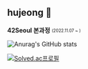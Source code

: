 ## hujeong 🍉

**42Seoul 본과정** <sub><sup>(2022.11.07 ~ )</sup></sub>   

![Anurag's GitHub stats](https://github-readme-stats.vercel.app/api?username=heehoh&show_icons=true&theme=radical)

[![Solved.ac프로필](http://mazassumnida.wtf/api/v2/generate_badge?boj=heeho)](https://solved.ac/heeho)

<!--Here are some ideas to get you started:

- 🔭 I’m currently working on ...
- 🌱 I’m currently learning ...
- 👯 I’m looking to collaborate on ...
- 🤔 I’m looking for help with ...
- 💬 Ask me about ...
- 📫 How to reach me: ...
- 😄 Pronouns: ...
- ⚡ Fun fact: ...
-->
